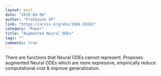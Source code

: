 ```yaml
---
layout: post
date: "2019-04-06"
author: "Prathyush SP"
link: "https://arxiv.org/abs/1904.01681"
category: "Paper"
title: "Augmented Neural ODEs"
tags: ""
comments: true
---
```

There are functions that Neural ODEs cannot represent. Proposes augmented Neural ODEs which are more expressive, empirically reduce computational cost & improve generalization.